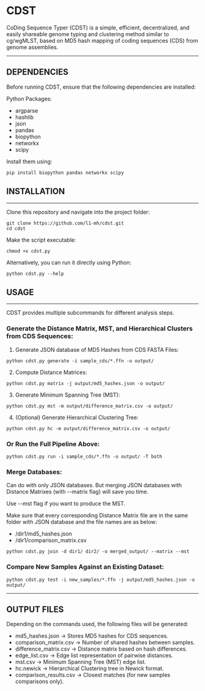# CDST

CoDing Sequence Typer (CDST) is a simple, efficient, decentralized, and easily shareable genome typing and clustering method similar to cg/wgMLST, based on MD5 hash mapping of coding sequences (CDS) from genome assemblies.

----------------------------------------------------
## DEPENDENCIES

Before running CDST, ensure that the following dependencies are installed:

Python Packages:

- argparse
- hashlib
- json
- pandas
- biopython
- networkx
- scipy

Install them using:
```
pip install biopython pandas networkx scipy
```

## INSTALLATION
----------------------------------------------------
Clone this repository and navigate into the project folder:
```
git clone https://github.com/l1-mh/cdst.git
cd cdst
```

Make the script executable:
```
chmod +x cdst.py
```

Alternatively, you can run it directly using Python:
```
python cdst.py --help
```

## USAGE
----------------------------------------------------
CDST provides multiple subcommands for different analysis steps.

### Generate the Distance Matrix, MST, and Hierarchical Clusters from CDS Sequences:

1. Generate JSON database of MD5 Hashes from CDS FASTA Files:
```
python cdst.py generate -i sample_cds/*.ffn -o output/
```

2. Compute Distance Matrices:
```
python cdst.py matrix -j output/md5_hashes.json -o output/
```

3. Generate Minimum Spanning Tree (MST):
```
python cdst.py mst -m output/difference_matrix.csv -o output/
```

4. (Optional) Generate Hierarchical Clustering Tree:
```
python cdst.py hc -m output/difference_matrix.csv -o output/
```

### Or Run the Full Pipeline Above:
```
python cdst.py run -i sample_cds/*.ffn -o output/ -T both
```

### Merge Databases:

Can do with only JSON databases. But merging JSON databases with Distance Matrixes (with --matrix flag) will save you time.

Use --mst flag if you want to produce the MST.

Make sure that every corresponding Distance Matrix file are in the same folder with JSON database and the file names are as below:
- /dir1/md5_hashes.json
- /dir1/comparison_matrix.csv
```
python cdst.py join -d dir1/ dir2/ -o merged_output/ --matrix --mst
```

### Compare New Samples Against an Existing Dataset:

```
python cdst.py test -i new_samples/*.ffn -j output/md5_hashes.json -o output/
```

----------------------------------------------------
OUTPUT FILES
----------------------------------------------------
Depending on the commands used, the following files will be generated:
- md5_hashes.json → Stores MD5 hashes for CDS sequences.
- comparison_matrix.csv → Number of shared hashes between samples.
- difference_matrix.csv → Distance matrix based on hash differences.
- edge_list.csv → Edge list representation of pairwise distances.
- mst.csv → Minimum Spanning Tree (MST) edge list.
- hc.newick → Hierarchical Clustering tree in Newick format.
- comparison_results.csv → Closest matches (for new samples comparisons only).

